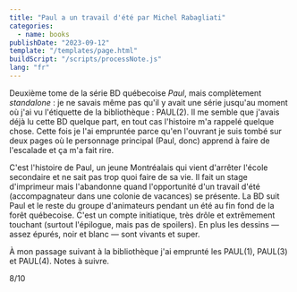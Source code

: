 ```yaml
---
title: "Paul a un travail d'été par Michel Rabagliati"
categories:
  - name: books
publishDate: "2023-09-12"
template: "/templates/page.html"
buildScript: "/scripts/processNote.js"
lang: "fr"
---
```


Deuxième tome de la série BD québecoise _Paul_, mais complètement *standalone* : je ne savais même pas qu'il y avait une série jusqu'au moment où j'ai vu l'étiquette de la bibliothèque : PAUL(2). Il me semble que j'avais déjà lu cette BD quelque part, en tout cas l'histoire m'a rappelé quelque chose. Cette fois je l'ai empruntée parce qu'en l'ouvrant je suis tombé sur deux pages où le personnage principal (Paul, donc) apprend à faire de l'escalade et ça m'a fait rire.

C'est l'histoire de Paul, un jeune Montréalais qui vient d'arrêter l'école secondaire et ne sait pas trop quoi faire de sa vie. Il fait un stage d'imprimeur mais l'abandonne quand l'opportunité d'un travail d'été (accompagnateur dans une colonie de vacances) se présente. La BD suit Paul et le reste du groupe d'animateurs pendant un été au fin fond de la forêt québecoise. C'est un compte initiatique, très drôle et extrêmement touchant (surtout l'épilogue, mais pas de spoilers). En plus les dessins — assez épurés, noir et blanc — sont vivants et super.

À mon passage suivant à la bibliothèque j'ai emprunté les PAUL(1), PAUL(3) et PAUL(4). Notes à suivre.

8/10
